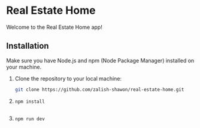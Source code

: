 # Real Estate Home

Welcome to the Real Estate Home app!

## Installation

Make sure you have Node.js and npm (Node Package Manager) installed on your machine.

1. Clone the repository to your local machine:

   ```bash
   git clone https://github.com/zalish-shawon/real-estate-home.git

2. ```bash
   npm install
 
3. ```bash
   npm run dev
